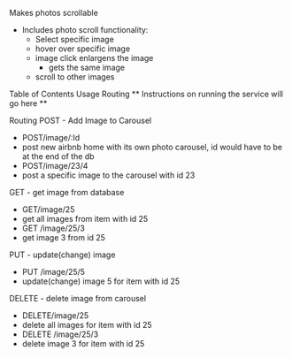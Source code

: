 Makes photos scrollable

- Includes photo scroll functionality: 
  - Select specific image
  - hover over specific image
  - image click enlargens the image
    -  gets the same image
  - scroll to other images
  
Table of Contents
Usage
Routing
** Instructions on running the service will go here **

Routing
POST - Add Image to Carousel
- POST/image/:Id
 - post new airbnb home with its own photo carousel, id would have to be at the end of the db
- POST/image/23/4
 - post a specific image to the carousel with id 23

GET - get image from database
- GET/image/25
 - get all images from item with id 25
- GET /image/25/3
 - get image 3 from id 25

PUT - update(change) image
- PUT /image/25/5
 - update(change) image 5 for item with id 25

DELETE - delete image from carousel
- DELETE/image/25
 - delete all images for item with id 25
- DELETE /image/25/3
 - delete image 3 for item with id 25
